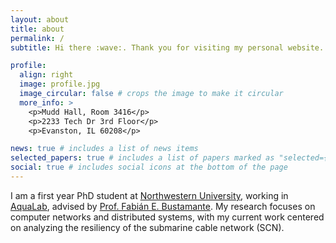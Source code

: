 ```yaml
---
layout: about
title: about
permalink: /
subtitle: Hi there :wave:. Thank you for visiting my personal website.

profile:
  align: right
  image: profile.jpg
  image_circular: false # crops the image to make it circular
  more_info: >
    <p>Mudd Hall, Room 3416</p>
    <p>2233 Tech Dr 3rd Floor</p>
    <p>Evanston, IL 60208</p>

news: true # includes a list of news items
selected_papers: true # includes a list of papers marked as "selected={true}"
social: true # includes social icons at the bottom of the page
---
```


I am a first year PhD student at [Northwestern University](https://www.northwestern.edu), working in [AquaLab](https://aqualab.cs.northwestern.edu), advised by [Prof. Fabián E. Bustamante](https://users.cs.northwestern.edu/~fabianb). My research focuses on computer networks and distributed systems, with my current work centered on analyzing the resiliency of the submarine cable network (SCN).
